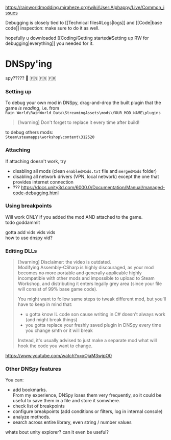 https://rainworldmodding.miraheze.org/wiki/User:Alphappy/Live/Common_issues

  
Debugging is closely tied to [[Technical files#Logs|logs]] and [[Code|base code]] inspection: make sure to do it as well. 

hopefully u downloaded [[Coding/Getting started#Setting up RW for debugging|everything]] you needed for it.

# DNSpy'ing

spy????? 🥖 🇫🇷 🇫🇷 🇫🇷   
### Setting up  
To debug your own mod in DNSpy, drag-and-drop the built plugin that the game *is reading*, i.e. from  
`Rain World\RainWorld_Data\StreamingAssets\mods\YOUR_MOD_NAME\plugins`

> [!warning] Don't forget to replace it every time after build!

to debug others mods:   
`Steam\steamapps\workshop\content\312520`

### Attaching  
If attaching doesn't work, try  
- disabling all mods (clean `enabledMods.txt` file and `mergedMods` folder)  
- disabling all network drivers (VPN, local network) except the one that provides internet connection  
- ??? https://docs.unity3d.com/6000.0/Documentation/Manual/managed-code-debugging.html

### Using breakpoints  
Will work ONLY if you added the mod AND attached to the game.  
todo goddammit

gotta add vids vids vids  
how to use dnspy vid?

### Editing DLLs  
> [!warning] Disclaimer: the video is outdated.  
> Modifying Assembly-CSharp is highly discouraged, as your mod becomes ~~no more portable and generally applicable~~ highly incompatible with other mods and impossible to upload to Steam Workshop, and distributing it enters legally grey area (since your file will consist of 99% base game code).  
>   
> You might want to follow same steps to tweak different mod, but you'll have to keep in mind that:  
> - u gotta know IL code son cause writing in C# doesn't always work (and might break things)  
> - you gotta replace your freshly saved plugin in DNSpy every time you change smth or it will break  
>   
> Instead, it's usually advised to just make a separate mod what will hook the code you want to change.

  
https://www.youtube.com/watch?v=xOjaM3wjpO0  
### Other DNSpy features  
You can:  
- add bookmarks.  
	From my experience, DNSpy loses them very frequently, so it could be useful to save them in a file and store it somwhere.  
- check list of breakpoints  
- configure breakpoints (add conditions or filters, log in internal console)  
- analyze methods.  
- search across entire library, even string / number values

whats bout unity explorer? can it even be useful?